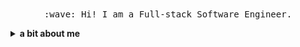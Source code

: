 <p align="center">
  <br><br>
  <samp>
    :wave: Hi! I am a Full-stack Software Engineer.
  </samp>
</p>

<details>
  <summary><b>a bit about me</b></summary>
  ### Hi there 👋
- 💬 Ask me about ... Rock Climbing!
- 📫 How to reach me: ... zacheryconverse@gmail.com
- ⚡ Fun fact: ... I'm 7 feet tall
-->
</details>
 
